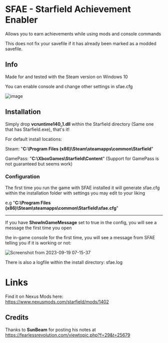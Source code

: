 # SFAE - Starfield Achievement Enabler

Allows you to earn achievements while using mods and console commands

This does not fix your savefile if it has already been marked as a modded savefile.

## Info
Made for and tested with the Steam version
on Windows 10

You can enable console and change other settings in sfae.cfg

![image](https://github.com/server-imp/SFAE/assets/66805612/b94cc244-bb49-4d9d-b50f-7bc2ceb5f0bd)


## Installation

Simply drop **vcruntime140_1.dll** within the Starfield directory (Same one that has Starfield.exe), that's it!


For default install locations:

Steam: "**C:\Program Files (x86)\Steam\steamapps\common\Starfield**"

GamePass: "**C:\XboxGames\Starfield\Content**" (Support for GamePass is not guaranteed but seems work)

### Configuration
The first time you run the game with SFAE installed it will generate sfae.cfg within the installation folder
with settings you may edit to your liking

e.g "**C:\Program Files (x86)\Steam\steamapps\common\Starfield\sfae.cfg**"

---
If you have **ShowInGameMessage** set to true in the config, you will see a message the first time you open

the in-game console for the first time, you will see a message from SFAE telling you if it is working or not:

![Screenshot from 2023-09-19 07-15-37](https://github.com/server-imp/SFAE/assets/66805612/df7f3aaf-59be-48d8-9dee-24098692dbbf)

There is also a logfile within the install directory: sfae.log

# Links
Find it on Nexus Mods here: https://www.nexusmods.com/starfield/mods/1402

## Credits
Thanks to **SunBeam** for posting his notes at https://fearlessrevolution.com/viewtopic.php?f=29&t=25679
